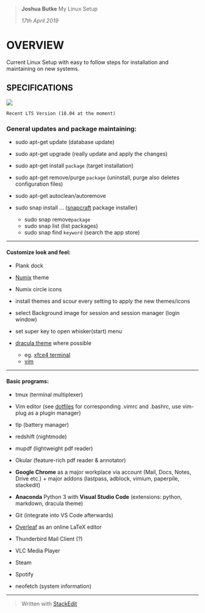 ﻿> **Joshua Butke**
> My Linux Setup
> 
> *17th April 2019*

# OVERVIEW

Current Linux Setup with easy to follow steps for installation and maintaining on new systems.

## SPECIFICATIONS

![](https://xubuntu.org/wp-content/uploads/2012/03/2a70/xubuntu_logo_black.png)

    Recent LTS Version (18.04 at the moment)

### General updates and package maintaining:

-   sudo apt-get update (database update)

-   sudo apt-get upgrade (really update and apply the changes)

-   sudo apt-get install `package` (target installation)

-   sudo apt-get remove/purge `package` (uninstall, purge also deletes configuration files)

-   sudo apt-get autoclean/autoremove

-   sudo snap install ... ([snapcraft](https://snapcraft.io/store) package installer)
	- sudo snap remove`package`
	- sudo snap list (list packages)
	- sudo snap find `keyword` (search the app store)
___

#### Customize look and feel:

-   Plank dock

-   [Numix](https://github.com/numixproject/) theme

-   Numix circle icons

-   install themes and scour every setting to apply the new themes/icons

-   select Background image for session and session manager (login window)

-   set super key to open whisker(start) menu

-   [dracula theme](https://draculatheme.com/) where possible
	- eg. [xfce4 terminal](https://gist.github.com/molotovbliss/42e6c1ae54a5922ba720338e5452c2d0)
	- [vim](https://github.com/dracula/vim)
___
#### Basic programs:
- tmux (terminal multiplexer)

-   Vim editor (see [dotfiles](https://github.com/butkej/dotfiles) for corresponding .vimrc and .bashrc, use vim-plug as a plugin manager)

-   tlp (battery manager)

-   redshift (nightmode)

-   mupdf (lightweight pdf reader)

- Okular (feature-rich pdf reader & annotator)

-   **Google Chrome** as a major workplace via account (Mail, Docs, Notes, Drive etc.) + major addons (lastpass, adblock, vimium, paperpile, stackedit)

-   **Anaconda** Python 3 with **Visual Studio Code** (extensions: python, markdown, dracula theme)

-   Git (integrate into VS Code afterwards)

- [Overleaf](https://www.overleaf.com) as an online LaTeX editor

-   Thunderbird Mail Client (?)

-   VLC Media Player

-   Steam

-   Spotify
- neofetch (system information)

---
> Written with [StackEdit](https://stackedit.io/)
